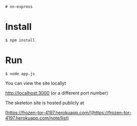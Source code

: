     # nn-express

# Install

	$ npm install

# Run

	$ node app.js
	
You can view the site locallyt

[http://localhost:3000](http://localhost:3000) (or a different port number)

The skeleton site is hosted publicly at 

[https://frozen-tor-4197.herokuapp.com/](https://frozen-tor-4197.herokuapp.com/note/list)


